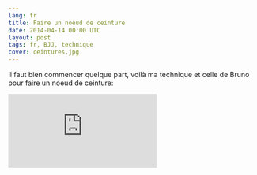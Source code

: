 ```yaml
---
lang: fr
title: Faire un noeud de ceinture
date: 2014-04-14 00:00 UTC
layout: post
tags: fr, BJJ, technique 
cover: ceintures.jpg
---
```

Il faut bien commencer quelque part, voilà ma technique et celle de Bruno pour faire un noeud de ceinture: 

<iframe  class="video" src="https://www.youtube.com/embed/CZyu7ss7Xcc" frameborder="0" allowfullscreen></iframe>

